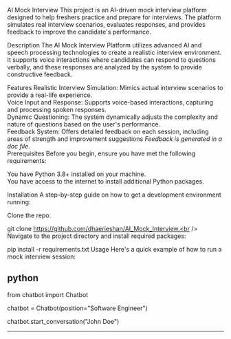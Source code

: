 AI Mock Interview 
This project is an AI-driven mock interview platform designed to help freshers practice and prepare for interviews. The platform simulates real interview scenarios, evaluates responses, and provides feedback to improve the candidate's performance.

Description
The AI Mock Interview Platform utilizes advanced AI and speech processing technologies to create a realistic interview environment. It supports voice interactions where candidates can respond to questions verbally, and these responses are analyzed by the system to provide constructive feedback.

Features
Realistic Interview Simulation: Mimics actual interview scenarios to provide a real-life experience.<br />
Voice Input and Response: Supports voice-based interactions, capturing and processing spoken responses.<br />
Dynamic Questioning: The system dynamically adjusts the complexity and nature of questions based on the user's performance.<br />
Feedback System: Offers detailed feedback on each session, including areas of strength and improvement suggestions *Feedback is generated in a doc file*.<br />
Prerequisites
Before you begin, ensure you have met the following requirements:

You have Python 3.8+ installed on your machine.<br />
You have access to the internet to install additional Python packages.<br />

Installation
A step-by-step guide on how to get a development environment running:<br />

Clone the repo:

git clone https://github.com/dhaerieshan/AI_Mock_Interview.<br />
Navigate to the project directory and install required packages:<br />


pip install -r requirements.txt
Usage
Here's a quick example of how to run a mock interview session:

python
-------------------------------------------------------------------
from chatbot import Chatbot 

chatbot = Chatbot(position="Software Engineer") 

chatbot.start_conversation("John Doe")

-------------------------------------------------------------------
